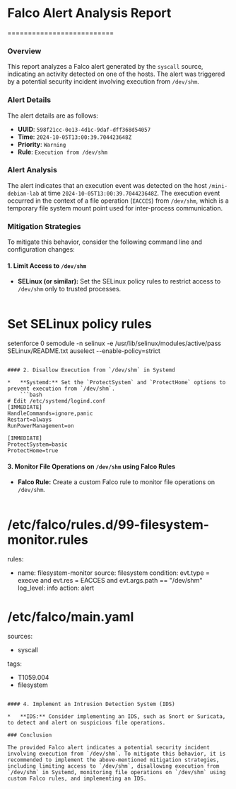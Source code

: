 # Falco Alert Analysis Report
==========================

### Overview

This report analyzes a Falco alert generated by the `syscall` source, indicating an activity detected on one of the hosts. The alert was triggered by a potential security incident involving execution from `/dev/shm`.

### Alert Details

The alert details are as follows:

*   **UUID**: `598f21cc-0e13-4d1c-9daf-dff368d54057`
*   **Time**: `2024-10-05T13:00:39.704423648Z`
*   **Priority**: `Warning`
*   **Rule**: `Execution from /dev/shm`

### Alert Analysis

The alert indicates that an execution event was detected on the host `/mini-debian-lab` at time `2024-10-05T13:00:39.704423648Z`. The execution event occurred in the context of a file operation (`EACCES`) from `/dev/shm`, which is a temporary file system mount point used for inter-process communication.

### Mitigation Strategies

To mitigate this behavior, consider the following command line and configuration changes:

#### 1. Limit Access to `/dev/shm`

*   **SELinux (or similar):** Set the SELinux policy rules to restrict access to `/dev/shm` only to trusted processes.
    ```bash
# Set SELinux policy rules
setenforce 0
semodule -n selinux -e /usr/lib/selinux/modules/active/pass SELinux/README.txt
auselect --enable-policy=strict
```

#### 2. Disallow Execution from `/dev/shm` in Systemd

*   **Systemd:** Set the `ProtectSystem` and `ProtectHome` options to prevent execution from `/dev/shm`.
    ```bash
# Edit /etc/systemd/logind.conf
[IMMEDIATE]
HandleCommands=ignore,panic
Restart=always
RunPowerManagement=on

[IMMEDIATE]
ProtectSystem=basic
ProtectHome=true
```

#### 3. Monitor File Operations on `/dev/shm` using Falco Rules

*   **Falco Rule:** Create a custom Falco rule to monitor file operations on `/dev/shm`.
    ```yaml
# /etc/falco/rules.d/99-filesystem-monitor.rules
rules:
  - name: filesystem-monitor
    source: filesystem
    condition: evt.type = execve and evt.res = EACCES and evt.args.path == "/dev/shm"
    log_level: info
    action: alert

# /etc/falco/main.yaml
sources:
  - syscall

tags:
  - T1059.004
  - filesystem
```

#### 4. Implement an Intrusion Detection System (IDS)

*   **IDS:** Consider implementing an IDS, such as Snort or Suricata, to detect and alert on suspicious file operations.

### Conclusion

The provided Falco alert indicates a potential security incident involving execution from `/dev/shm`. To mitigate this behavior, it is recommended to implement the above-mentioned mitigation strategies, including limiting access to `/dev/shm`, disallowing execution from `/dev/shm` in Systemd, monitoring file operations on `/dev/shm` using custom Falco rules, and implementing an IDS.